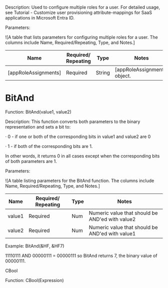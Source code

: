 Description: Used to configure multiple roles for a user. For detailed usage, see Tutorial - Customize user provisioning attribute-mappings for SaaS applications in Microsoft Entra ID.

Parameters:

![A table that lists parameters for configuring multiple roles for a user. The columns include Name, Required/Repeating, Type, and Notes.]

| Name | Required/ Repeating | Type | Notes |
| - | - | - | - |
| [appRoleAssignments] | Required | String | [appRoleAssignments] object. |


# BitAnd

Function: BitAnd(value1, value2)

Description: This function converts both parameters to the binary representation and sets a bit to:

· 0 - if one or both of the corresponding bits in value1 and value2 are 0

· 1 - if both of the corresponding bits are 1.

In other words, it returns 0 in all cases except when the corresponding bits of both parameters are 1.

Parameters:

![A table listing parameters for the BitAnd function. The columns include Name, Required/Repeating, Type, and Notes.]

| Name | Required/ Repeating | Type | Notes |
| - | - | - | - |
| value1 | Required | Num | Numeric value that should be AND'ed with value2 |
| value2 | Required | Num | Numeric value that should be AND'ed with value1 |

Example: BitAnd(&HF, &HF7)

11110111 AND 00000111 = 00000111 so BitAnd returns 7, the binary value of 00000111.

CBool

Function: CBool(Expression)